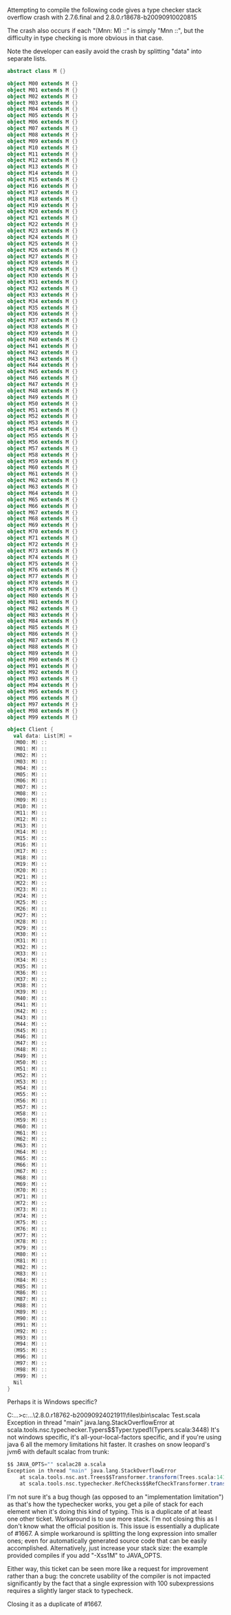 Attempting to compile the following code gives a type checker stack overflow crash with 2.7.6.final and 2.8.0.r18678-b20090910020815

The crash also occurs if each "(Mnn: M) ::" is simply "Mnn ::", but the difficulty in type checking is more obvious in that case.

Note the developer can easily avoid the crash by splitting "data" into separate lists.

```scala
abstract class M {}

object M00 extends M {}
object M01 extends M {}
object M02 extends M {}
object M03 extends M {}
object M04 extends M {}
object M05 extends M {}
object M06 extends M {}
object M07 extends M {}
object M08 extends M {}
object M09 extends M {}
object M10 extends M {}
object M11 extends M {}
object M12 extends M {}
object M13 extends M {}
object M14 extends M {}
object M15 extends M {}
object M16 extends M {}
object M17 extends M {}
object M18 extends M {}
object M19 extends M {}
object M20 extends M {}
object M21 extends M {}
object M22 extends M {}
object M23 extends M {}
object M24 extends M {}
object M25 extends M {}
object M26 extends M {}
object M27 extends M {}
object M28 extends M {}
object M29 extends M {}
object M30 extends M {}
object M31 extends M {}
object M32 extends M {}
object M33 extends M {}
object M34 extends M {}
object M35 extends M {}
object M36 extends M {}
object M37 extends M {}
object M38 extends M {}
object M39 extends M {}
object M40 extends M {}
object M41 extends M {}
object M42 extends M {}
object M43 extends M {}
object M44 extends M {}
object M45 extends M {}
object M46 extends M {}
object M47 extends M {}
object M48 extends M {}
object M49 extends M {}
object M50 extends M {}
object M51 extends M {}
object M52 extends M {}
object M53 extends M {}
object M54 extends M {}
object M55 extends M {}
object M56 extends M {}
object M57 extends M {}
object M58 extends M {}
object M59 extends M {}
object M60 extends M {}
object M61 extends M {}
object M62 extends M {}
object M63 extends M {}
object M64 extends M {}
object M65 extends M {}
object M66 extends M {}
object M67 extends M {}
object M68 extends M {}
object M69 extends M {}
object M70 extends M {}
object M71 extends M {}
object M72 extends M {}
object M73 extends M {}
object M74 extends M {}
object M75 extends M {}
object M76 extends M {}
object M77 extends M {}
object M78 extends M {}
object M79 extends M {}
object M80 extends M {}
object M81 extends M {}
object M82 extends M {}
object M83 extends M {}
object M84 extends M {}
object M85 extends M {}
object M86 extends M {}
object M87 extends M {}
object M88 extends M {}
object M89 extends M {}
object M90 extends M {}
object M91 extends M {}
object M92 extends M {}
object M93 extends M {}
object M94 extends M {}
object M95 extends M {}
object M96 extends M {}
object M97 extends M {}
object M98 extends M {}
object M99 extends M {}

object Client {
  val data: List[M] =
  (M00: M) ::
  (M01: M) ::
  (M02: M) ::
  (M03: M) ::
  (M04: M) ::
  (M05: M) ::
  (M06: M) ::
  (M07: M) ::
  (M08: M) ::
  (M09: M) ::
  (M10: M) ::
  (M11: M) ::
  (M12: M) ::
  (M13: M) ::
  (M14: M) ::
  (M15: M) ::
  (M16: M) ::
  (M17: M) ::
  (M18: M) ::
  (M19: M) ::
  (M20: M) ::
  (M21: M) ::
  (M22: M) ::
  (M23: M) ::
  (M24: M) ::
  (M25: M) ::
  (M26: M) ::
  (M27: M) ::
  (M28: M) ::
  (M29: M) ::
  (M30: M) ::
  (M31: M) ::
  (M32: M) ::
  (M33: M) ::
  (M34: M) ::
  (M35: M) ::
  (M36: M) ::
  (M37: M) ::
  (M38: M) ::
  (M39: M) ::
  (M40: M) ::
  (M41: M) ::
  (M42: M) ::
  (M43: M) ::
  (M44: M) ::
  (M45: M) ::
  (M46: M) ::
  (M47: M) ::
  (M48: M) ::
  (M49: M) ::
  (M50: M) ::
  (M51: M) ::
  (M52: M) ::
  (M53: M) ::
  (M54: M) ::
  (M55: M) ::
  (M56: M) ::
  (M57: M) ::
  (M58: M) ::
  (M59: M) ::
  (M60: M) ::
  (M61: M) ::
  (M62: M) ::
  (M63: M) ::
  (M64: M) ::
  (M65: M) ::
  (M66: M) ::
  (M67: M) ::
  (M68: M) ::
  (M69: M) ::
  (M70: M) ::
  (M71: M) ::
  (M72: M) ::
  (M73: M) ::
  (M74: M) ::
  (M75: M) ::
  (M76: M) ::
  (M77: M) ::
  (M78: M) ::
  (M79: M) ::
  (M80: M) ::
  (M81: M) ::
  (M82: M) ::
  (M83: M) ::
  (M84: M) ::
  (M85: M) ::
  (M86: M) ::
  (M87: M) ::
  (M88: M) ::
  (M89: M) ::
  (M90: M) ::
  (M91: M) ::
  (M92: M) ::
  (M93: M) ::
  (M94: M) ::
  (M95: M) ::
  (M96: M) ::
  (M97: M) ::
  (M98: M) ::
  (M99: M) ::
  Nil
}
```
Perhaps it is Windows specific?

C:\...>c:\...\2.8.0.r18762-b20090924021911\files\bin\scalac Test.scala
Exception in thread "main" java.lang.StackOverflowError
        at scala.tools.nsc.typechecker.Typers$$Typer.typed1(Typers.scala:3448)
It's not windows specific, it's all-your-local-factors specific, and if you're using java 6 all the memory limitations hit faster.  It crashes on snow leopard's jvm6 with default scalac from trunk:
```scala
$$ JAVA_OPTS="" scalac28 a.scala 
Exception in thread "main" java.lang.StackOverflowError
	at scala.tools.nsc.ast.Trees$$Transformer.transform(Trees.scala:1411)
	at scala.tools.nsc.typechecker.RefChecks$$RefCheckTransformer.transform(RefChecks.scala:998)
```
I'm not sure it's a bug though (as opposed to an "implementation limitation") as that's how the typechecker works, you get a pile of stack for each element when it's doing this kind of typing.  This is a duplicate of at least one other ticket.  Workaround is to use more stack.  I'm not closing this as I don't know what the official position is.
This issue is essentially a duplicate of #1667. A simple workaround is splitting the long expression into smaller ones; even for automatically generated source code that can be easily accomplished. Alternatively, just increase your stack size: the example provided compiles if you add "-Xss1M" to JAVA_OPTS.

Either way, this ticket can be seen more like a request for improvement rather than a bug: the concrete usability of the compiler is not impacted significantly by the fact that a single expression with 100 subexpressions requires a slightly larger stack to typecheck.

Closing it as a duplicate of #1667.
